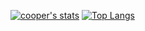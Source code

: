 [![cooper's stats](https://github-readme-stats-coopjz.vercel.app/api?username=coopjz&count_private=true)](https://github.com/coopjz/github-readme-stats)
[![Top Langs](https://github-readme-stats-coopjz.vercel.app/api/top-langs/?username=coopjz&count_private=true)](https://github.com/coopjz/github-readme-stats)
